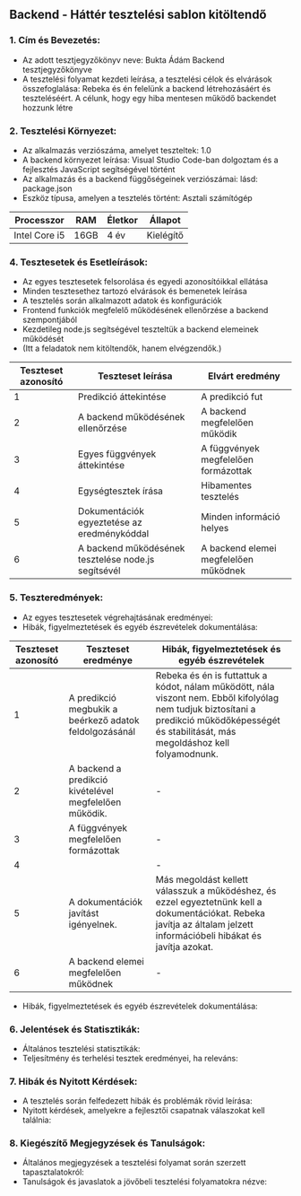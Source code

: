 ## Backend - Háttér tesztelési sablon kitöltendő

### 1. Cím és Bevezetés:
   * Az adott tesztjegyzőkönyv neve: Bukta Ádám Backend tesztjegyzőkönyve
   * A tesztelési folyamat kezdeti leírása, a tesztelési célok és elvárások összefoglalása: 
     Rebeka és én felelünk a backend létrehozásáért és teszteléséért. A célunk, hogy egy hiba mentesen működő backendet hozzunk létre
### 2. Tesztelési Környezet:
   * Az alkalmazás verziószáma, amelyet teszteltek: 1.0
   * A backend környezet leírása: Visual Studio Code-ban dolgoztam és a fejlesztés JavaScript segítségével történt
   * Az alkalmazás és a backend függőségeinek verziószámai: lásd: package.json
   * Eszköz típusa, amelyen a tesztelés történt: Asztali számítógép

| Processzor | RAM  | Életkor | Állapot  |
|------------|------|---------|----------|
|  Intel Core i5  | 16GB |  4 év   |   Kielégítő	  |

### 4. Tesztesetek és Esetleírások: 
   * Az egyes tesztesetek felsorolása és egyedi azonosítóikkal ellátása
   * Minden tesztesethez tartozó elvárások és bemenetek leírása 
   * A tesztelés során alkalmazott adatok és konfigurációk
   * Frontend funkciók megfelelő működésének ellenőrzése a backend szempontjából
   * Kezdetileg node.js segítségével teszteltük a backend elemeinek működését
   * (Itt a feladatok nem kitöltendők, hanem elvégzendők.)

| Teszteset azonosító | Teszteset leírása | Elvárt eredmény |
|---------------------|-------------------|------------------|
| 1 | Predikció áttekintése | A predikció fut |
| 2 | A backend működésének ellenőrzése | A backend megfelelően működik |
| 3 | Egyes függvények áttekintése | A függvények megfelelően formázottak |
| 4 | Egységtesztek írása | Hibamentes tesztelés |
| 5 | Dokumentációk egyeztetése az eredménykóddal | Minden információ helyes |
| 6 | A backend működésének tesztelése node.js segítsévél | A backend elemei megfelelően működnek |

### 5. Teszteredmények:
   * Az egyes tesztesetek végrehajtásának eredményei: 
   * Hibák, figyelmeztetések és egyéb észrevételek dokumentálása:

| Teszteset azonosító | Teszteset eredménye | Hibák, figyelmeztetések és egyéb észrevételek |
|---------------------|---------------------|------------------------------------------------|
| 1 | A predikció megbukik a beérkező adatok feldolgozásánál | Rebeka és én is futtattuk a kódot, nálam működött, nála viszont nem. Ebből kifolyólag nem tudjuk biztosítani a predikció működőképességét és stabilitását, más megoldáshoz kell folyamodnunk. |
| 2 | A backend a predikció kivételével megfelelően működik. | - |
| 3 | A függvények megfelelően formázottak | - |
| 4 |  | - |
| 5 | A dokumentációk javítást igényelnek. | Más megoldást kellett válasszuk a működéshez, és ezzel egyeztetnünk kell a dokumentációkat. Rebeka javítja az általam jelzett információbeli hibákat és javítja azokat. |
| 6 | A backend elemei megfelelően működnek | - |
   * Hibák, figyelmeztetések és egyéb észrevételek dokumentálása: 

### 6. Jelentések és Statisztikák:
   * Általános tesztelési statisztikák: 
   * Teljesítmény és terhelési tesztek eredményei, ha releváns: 

### 7. Hibák és Nyitott Kérdések:
   * A tesztelés során felfedezett hibák és problémák rövid leírása: 
   * Nyitott kérdések, amelyekre a fejlesztői csapatnak válaszokat kell találnia: 

### 8. Kiegészítő Megjegyzések és Tanulságok:
   * Általános megjegyzések a tesztelési folyamat során szerzett tapasztalatokról: 
   * Tanulságok és javaslatok a jövőbeli tesztelési folyamatokra nézve: 
